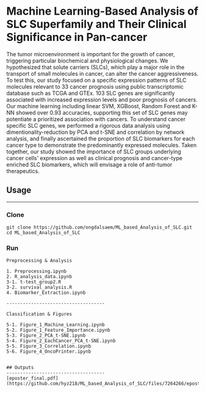 # Machine Learning-Based Analysis of SLC Superfamily and Their Clinical Significance in Pan-cancer

The tumor microenvironment is important for the growth of cancer, triggering particular biochemical and physiological changes. We hypothesized that solute carriers (SLCs), which play a major role in the transport of small molecules in cancer, can alter the cancer aggressiveness. To test this, our study focused on a
specific expression patterns of SLC molecules relevant to 33 cancer prognosis using public transcriptomic database such as TCGA and GTEx. 103 SLC genes are significantly associated with increased expression levels and poor prognosis of cancers. Our machine learning including linear SVM, XGBoost, Random Forest and K-NN showed over 0.93 accuracies, supporting this set of SLC genes may potentiate a prioritized association with cancers. To understand cancer specific SLC genes, we performed a rigorous data analysis using dimentionality-reduction by PCA and t-SNE and correlation by network analysis, and finally ascertained the proportion of SLC biomarkers for each cancer type to demonstrate the predominantly expressed molecules. Taken together, our study showed the importance of SLC groups underlying cancer cells' expression as well as clinical prognosis and cancer-type enriched SLC biomarkers, which will envisage a role of anti-tumor therapeutics.


## Usage

----

### Clone

```
git clone https://github.com/ongdalsaem/ML_based_Analysis_of_SLC.git
cd ML_based_Analysis_of_SLC
```

### Run

```
Preprocessing & Analysis

1. Preprocessing.ipynb
2. R_analysis_data.ipynb
3-1. t-test_group2.R
3-2. survival_analysis.R
4. Biomarker_Extraction.ipynb

------------------------------------

Classification & Figures

5-1. Figure_1_Machine_Learning.ipynb	
5-2. Figure_1_Feature_Importance.ipynb	
5-3. Figure_2_PCA_t-SNE.ipynb	
5-4. Figure_2_EachCancer_PCA_t-SNE.ipynb	
5-5. Figure_3_Correlation.ipynb	
5-6. Figure_4_OncoPrinter.ipynb


## Outputs
------------------------------------
[eposter_final.pdf](https://github.com/hyz218/ML_based_Analysis_of_SLC/files/7264266/eposter_final.pdf)

```
